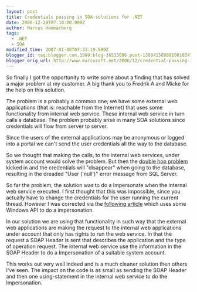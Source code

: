 ```yaml
---
layout: post
title: Credentials passing in SOA-solutions for .NET
date: 2006-12-29T07:10:00.000Z
author: Marcus Hammarberg
tags:
  - .NET
  - SOA
modified_time: 2007-01-08T07:33:19.599Z
blogger_id: tag:blogger.com,1999:blog-36533086.post-1388415888810018347
blogger_orig_url: http://www.marcusoft.net/2006/12/credential-passing-in-soa-solutions-for.html
---
```


So finally I got the opportunity to write some about a finding that
has solved a major problem at my customer. A big thank you to Fredrik A
and Micke for the help on this solution.

The problem is a probably a common one; we have some external web
applications (that is: reachable from the Internet) that uses some
functionality from internal web service. These internal web service in
turn calls a database. The problem probably arise in many SOA solutions
since credentials will flow from server to server.

Since the users of the external applications may be anonymous or logged
into a portal we can't send the user credentials all the way to the
database.

So we thought that making the calls, to the internal web services, under
system account would solve the problem. But then the [double hop
problem](http://marcushammarberg.blogspot.com/2006/12/good-information-concering-double-hop.html)
kicked in and the credentials will "disappear" when going to the
database, resulting in the dreaded "User ('null')" error message from
SQL Server.

So far the problem, the solution was to do a Impersonate when the
internal web service executed. I first thought that this was impossible,
since you actually have to change the credentials for the user running
the current thread. However I was corrected via the [following
article](http://www.codeproject.com/csharp/ZetaImpersonator.asp) which
uses some Windows API to do a impersonation.

In our solution we are using that functionality in such way that the
external web applications are making the request to the internal web
applications under account that only has rights to run the web service.
In that the request a SOAP Header is sent that describes the application
and the type of operation request. The internal web service use the
information in the SOAP Header to do a Impersonation of a suitable
system account.

This works out very well indeed and is a much cleaner solution then
others I've seen. The impact on the code is as small as sending the SOAP
Header and then one using-statement in the internal web service to do
the Impersonation.
